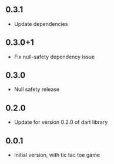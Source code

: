 ## 0.3.1

- Update dependencies

## 0.3.0+1

- Fix null-safety dependency issue

## 0.3.0

- Null safety release

## 0.2.0

- Update for version 0.2.0 of dart library

## 0.0.1

- Initial version, with tic tac toe game
